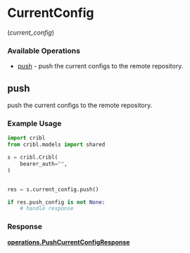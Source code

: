 # CurrentConfig
(*current_config*)

### Available Operations

* [push](#push) - push the current configs to the remote repository.

## push

push the current configs to the remote repository.

### Example Usage

```python
import cribl
from cribl.models import shared

s = cribl.Cribl(
    bearer_auth="",
)


res = s.current_config.push()

if res.push_config is not None:
    # handle response
```


### Response

**[operations.PushCurrentConfigResponse](../../models/operations/pushcurrentconfigresponse.md)**

